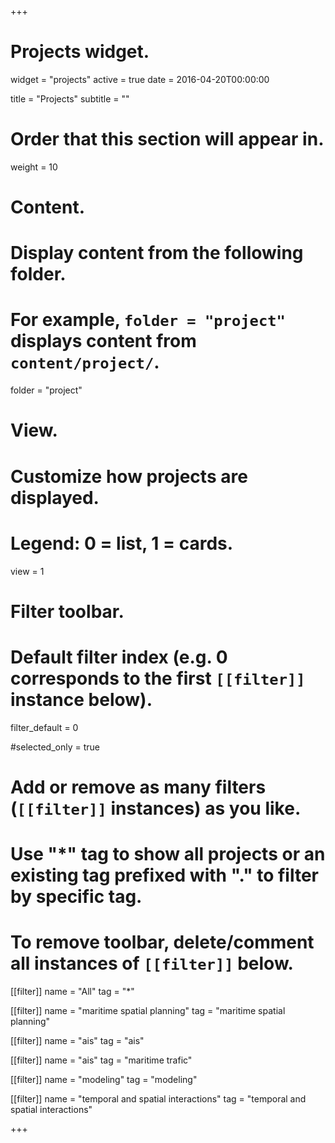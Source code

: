 +++
# Projects widget.
widget = "projects"
active = true
date = 2016-04-20T00:00:00

title = "Projects"
subtitle = ""

# Order that this section will appear in.
weight = 10

# Content.
# Display content from the following folder.
# For example, `folder = "project"` displays content from `content/project/`.
folder = "project"

# View.
# Customize how projects are displayed.
# Legend: 0 = list, 1 = cards.
view = 1

# Filter toolbar.

# Default filter index (e.g. 0 corresponds to the first `[[filter]]` instance below).
filter_default = 0

#selected_only = true


# Add or remove as many filters (`[[filter]]` instances) as you like.
# Use "*" tag to show all projects or an existing tag prefixed with "." to filter by specific tag.
# To remove toolbar, delete/comment all instances of `[[filter]]` below.
[[filter]]
   name = "All"
   tag = "*"

[[filter]]
   name = "maritime spatial planning"
   tag = "maritime spatial planning"


[[filter]]
   name = "ais"
   tag = "ais"



[[filter]]
   name = "ais"
   tag = "maritime trafic"

[[filter]]
   name = "modeling"
   tag = "modeling"


[[filter]]
   name = "temporal and spatial interactions"
   tag = "temporal and spatial interactions"

+++

